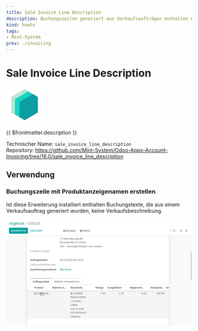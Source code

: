 ```yaml
---
title: Sale Invoice Line Description
description: Buchungszeilen generiert aus Verkaufsaufträgen enthalten nur den Anzeigenamen des Produkts.
kind: howto
tags:
- Mint-System
prev: ./invoicing
---
```

# Sale Invoice Line Description

![icon_oms_box](attachments/icons_odoo_mint_system.png)

{{ $frontmatter.description }}

Technischer Name: `sale_invoice_line_description`\
Repository: <https://github.com/Mint-System/Odoo-Apps-Account-Invoicing/tree/16.0/sale_invoice_line_description>

## Verwendung

### Buchungszeile mit Produktanzeigenamen erstellen

Ist diese Erweiterung installiert enthalten Buchungstexte, die aus einem Verkaufsauftrag generiert wurden, keine Verkaufsbeschreibung.

![Sale Invoice Line Description](attachments/Sale%20Invoice%20Line%20Description.gif)

